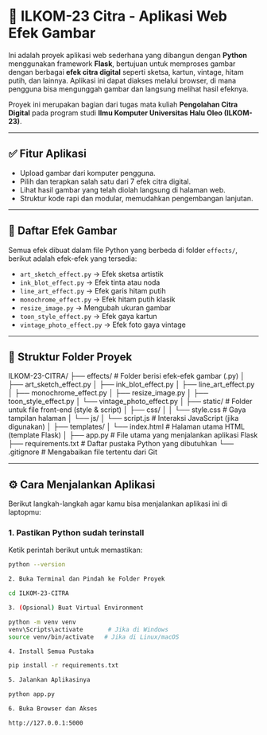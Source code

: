 # 🎨 ILKOM-23 Citra - Aplikasi Web Efek Gambar

Ini adalah proyek aplikasi web sederhana yang dibangun dengan **Python** menggunakan framework **Flask**, bertujuan untuk memproses gambar dengan berbagai **efek citra digital** seperti sketsa, kartun, vintage, hitam putih, dan lainnya. Aplikasi ini dapat diakses melalui browser, di mana pengguna bisa mengunggah gambar dan langsung melihat hasil efeknya.

Proyek ini merupakan bagian dari tugas mata kuliah **Pengolahan Citra Digital** pada program studi **Ilmu Komputer Universitas Halu Oleo (ILKOM-23)**.

---

## ✅ Fitur Aplikasi

- Upload gambar dari komputer pengguna.
- Pilih dan terapkan salah satu dari 7 efek citra digital.
- Lihat hasil gambar yang telah diolah langsung di halaman web.
- Struktur kode rapi dan modular, memudahkan pengembangan lanjutan.

---

## 🎨 Daftar Efek Gambar

Semua efek dibuat dalam file Python yang berbeda di folder `effects/`, berikut adalah efek-efek yang tersedia:

- `art_sketch_effect.py` → Efek sketsa artistik
- `ink_blot_effect.py` → Efek tinta atau noda
- `line_art_effect.py` → Efek garis hitam putih
- `monochrome_effect.py` → Efek hitam putih klasik
- `resize_image.py` → Mengubah ukuran gambar
- `toon_style_effect.py` → Efek gaya kartun
- `vintage_photo_effect.py` → Efek foto gaya vintage

---

## 📁 Struktur Folder Proyek
ILKOM-23-CITRA/
├── effects/                  # Folder berisi efek-efek gambar (.py)
│   ├── art_sketch_effect.py
│   ├── ink_blot_effect.py
│   ├── line_art_effect.py
│   ├── monochrome_effect.py
│   ├── resize_image.py
│   ├── toon_style_effect.py
│   └── vintage_photo_effect.py
│
├── static/                   # Folder untuk file front-end (style & script)
│   ├── css/
│   │   └── style.css         # Gaya tampilan halaman
│   └── js/
│       └── script.js         # Interaksi JavaScript (jika digunakan)
│
├── templates/
│   └── index.html            # Halaman utama HTML (template Flask)
│
├── app.py                    # File utama yang menjalankan aplikasi Flask
├── requirements.txt          # Daftar pustaka Python yang dibutuhkan
└── .gitignore                # Mengabaikan file tertentu dari Git


---

## ⚙️ Cara Menjalankan Aplikasi

Berikut langkah-langkah agar kamu bisa menjalankan aplikasi ini di laptopmu:

### 1. **Pastikan Python sudah terinstall**

Ketik perintah berikut untuk memastikan:
```bash
python --version

2. Buka Terminal dan Pindah ke Folder Proyek

cd ILKOM-23-CITRA

3. (Opsional) Buat Virtual Environment

python -m venv venv
venv\Scripts\activate       # Jika di Windows
source venv/bin/activate   # Jika di Linux/macOS

4. Install Semua Pustaka

pip install -r requirements.txt

5. Jalankan Aplikasinya

python app.py

6. Buka Browser dan Akses

http://127.0.0.1:5000

